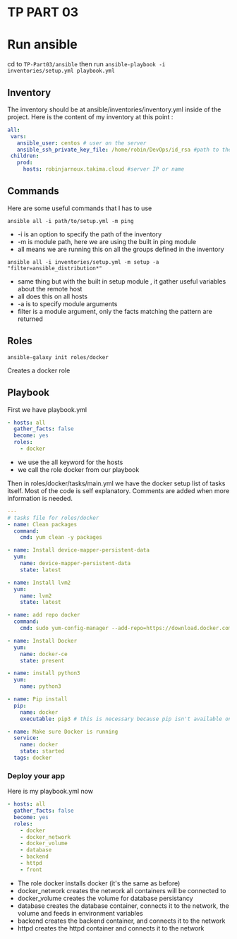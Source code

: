# TP PART 03

# Run ansible

cd to `TP-Part03/ansible` then run `ansible-playbook -i inventories/setup.yml playbook.yml`



## Inventory 

The inventory should be at ansible/inventories/inventory.yml inside of the project. Here is the content of my inventory at this point :

```yml
all:
 vars:
   ansible_user: centos # user on the server
   ansible_ssh_private_key_file: /home/robin/DevOps/id_rsa #path to the ssh private key
 children:
   prod:
     hosts: robinjarnoux.takima.cloud #server IP or name

```

## Commands

Here are some useful commands that I has to use

`ansible all -i path/to/setup.yml -m ping`

- -i is an option to specify the path of the inventory 
- -m is module path, here we are using the built in ping module
- all means we are running this on all the groups defined in the inventory

`ansible all -i inventories/setup.yml -m setup -a "filter=ansible_distribution*"`


- same thing but with the built in setup module , it gather useful variables about the remote host
- all does this on all hosts
- -a is to specify module arguments
- filter is a module argument, only the facts matching the pattern are returned

## Roles

`ansible-galaxy init roles/docker`

Creates a docker role

## Playbook

First we have playbook.yml

```yml
- hosts: all
  gather_facts: false
  become: yes
  roles:
    - docker
```

- we use the all keyword for the hosts
- we call the role docker from our playbook


Then in roles/docker/tasks/main.yml we have the docker setup list of tasks itself. Most of the code is self explanatory. Comments are added when more information is needed.


```yml
---
# tasks file for roles/docker
- name: Clean packages
  command:
    cmd: yum clean -y packages

- name: Install device-mapper-persistent-data
  yum:
    name: device-mapper-persistent-data
    state: latest

- name: Install lvm2
  yum:
    name: lvm2
    state: latest

- name: add repo docker
  command:
    cmd: sudo yum-config-manager --add-repo=https://download.docker.com/linux/centos/docker-ce.repo

- name: Install Docker
  yum:
    name: docker-ce
    state: present

- name: install python3
  yum:
    name: python3

- name: Pip install
  pip:
    name: docker
    executable: pip3 # this is necessary because pip isn't available on CentOS so we use pip3

- name: Make sure Docker is running
  service:
    name: docker
    state: started
  tags: docker

```

### Deploy your app

Here is my playbook.yml now

```yml
- hosts: all
  gather_facts: false
  become: yes
  roles:
    - docker
    - docker_network
    - docker_volume
    - database
    - backend
    - httpd
    - front
```

- The role docker installs docker (it's the same as before)
- docker_network creates the network all containers will be connected to
- docker_volume creates the volume for database persistancy
- database creates the database container, connects it to the network, the volume and feeds in environment variables
- backend creates the backend container, and connects it to the network
- httpd creates the httpd container and connects it to the network


